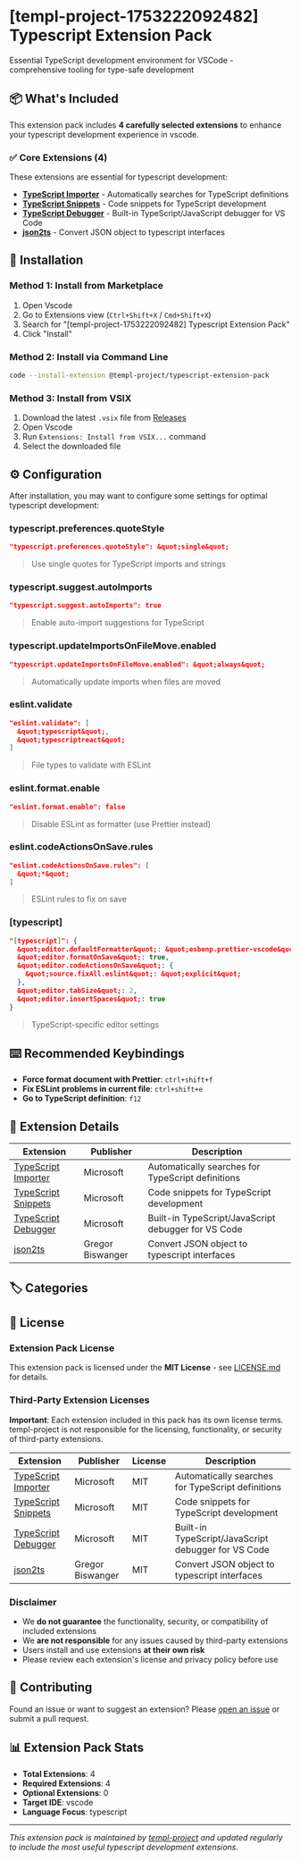 # [templ-project-1753222092482] Typescript Extension Pack

Essential TypeScript development environment for VSCode - comprehensive tooling for type-safe development

## 📦 What's Included

This extension pack includes **4 carefully selected extensions** to enhance your typescript development experience in vscode.

### ✅ Core Extensions (4)

These extensions are essential for typescript development:

- **[TypeScript Importer](https://marketplace.visualstudio.com/items?itemName&#x3D;ms-vscode.vscode-typescript-next)** - Automatically searches for TypeScript definitions
- **[TypeScript Snippets](https://marketplace.visualstudio.com/items?itemName&#x3D;ms-vscode.vscode-typescript-next)** - Code snippets for TypeScript development
- **[TypeScript Debugger](https://marketplace.visualstudio.com/items?itemName&#x3D;ms-vscode.js-debug)** - Built-in TypeScript/JavaScript debugger for VS Code
- **[json2ts](https://marketplace.visualstudio.com/items?itemName&#x3D;GregorBiswanger.json2ts)** - Convert JSON object to typescript interfaces


## 🚀 Installation

### Method 1: Install from Marketplace
1. Open Vscode
2. Go to Extensions view (`Ctrl+Shift+X` / `Cmd+Shift+X`)
3. Search for "[templ-project-1753222092482] Typescript Extension Pack"
4. Click "Install"

### Method 2: Install via Command Line
```bash
code --install-extension @templ-project/typescript-extension-pack
```

### Method 3: Install from VSIX
1. Download the latest `.vsix` file from [Releases](https://github.com/templ-project/vscode-extensions/releases)
2. Open Vscode
3. Run `Extensions: Install from VSIX...` command
4. Select the downloaded file

## ⚙️ Configuration

After installation, you may want to configure some settings for optimal typescript development:

### typescript.preferences.quoteStyle
```json
"typescript.preferences.quoteStyle": &quot;single&quot;
```
> Use single quotes for TypeScript imports and strings

### typescript.suggest.autoImports
```json
"typescript.suggest.autoImports": true
```
> Enable auto-import suggestions for TypeScript

### typescript.updateImportsOnFileMove.enabled
```json
"typescript.updateImportsOnFileMove.enabled": &quot;always&quot;
```
> Automatically update imports when files are moved

### eslint.validate
```json
"eslint.validate": [
  &quot;typescript&quot;,
  &quot;typescriptreact&quot;
]
```
> File types to validate with ESLint

### eslint.format.enable
```json
"eslint.format.enable": false
```
> Disable ESLint as formatter (use Prettier instead)

### eslint.codeActionsOnSave.rules
```json
"eslint.codeActionsOnSave.rules": [
  &quot;*&quot;
]
```
> ESLint rules to fix on save

### [typescript]
```json
"[typescript]": {
  &quot;editor.defaultFormatter&quot;: &quot;esbenp.prettier-vscode&quot;,
  &quot;editor.formatOnSave&quot;: true,
  &quot;editor.codeActionsOnSave&quot;: {
    &quot;source.fixAll.eslint&quot;: &quot;explicit&quot;
  },
  &quot;editor.tabSize&quot;: 2,
  &quot;editor.insertSpaces&quot;: true
}
```
> TypeScript-specific editor settings


## ⌨️ Recommended Keybindings

- **Force format document with Prettier**: `ctrl+shift+f`
- **Fix ESLint problems in current file**: `ctrl+shift+e`
- **Go to TypeScript definition**: `f12`

## 📝 Extension Details

| Extension | Publisher | Description |
|-----------|-----------|-------------|
| [TypeScript Importer](https://marketplace.visualstudio.com/items?itemName&#x3D;ms-vscode.vscode-typescript-next) | Microsoft | Automatically searches for TypeScript definitions |
| [TypeScript Snippets](https://marketplace.visualstudio.com/items?itemName&#x3D;ms-vscode.vscode-typescript-next) | Microsoft | Code snippets for TypeScript development |
| [TypeScript Debugger](https://marketplace.visualstudio.com/items?itemName&#x3D;ms-vscode.js-debug) | Microsoft | Built-in TypeScript/JavaScript debugger for VS Code |
| [json2ts](https://marketplace.visualstudio.com/items?itemName&#x3D;GregorBiswanger.json2ts) | Gregor Biswanger | Convert JSON object to typescript interfaces |

## 🏷️ Categories



## 📄 License

### Extension Pack License
This extension pack is licensed under the **MIT License** - see [LICENSE.md](https://github.com/templ-project/vscode-extensions/blob/main/packages/vscode/typescript/LICENSE.md) for details.

### Third-Party Extension Licenses
**Important**: Each extension included in this pack has its own license terms. templ-project is not responsible for the licensing, functionality, or security of third-party extensions.

| Extension | Publisher | License | Description |
|-----------|-----------|---------|-------------|
| [TypeScript Importer](https://marketplace.visualstudio.com/items?itemName&#x3D;ms-vscode.vscode-typescript-next) | Microsoft | MIT | Automatically searches for TypeScript definitions |
| [TypeScript Snippets](https://marketplace.visualstudio.com/items?itemName&#x3D;ms-vscode.vscode-typescript-next) | Microsoft | MIT | Code snippets for TypeScript development |
| [TypeScript Debugger](https://marketplace.visualstudio.com/items?itemName&#x3D;ms-vscode.js-debug) | Microsoft | MIT | Built-in TypeScript/JavaScript debugger for VS Code |
| [json2ts](https://marketplace.visualstudio.com/items?itemName&#x3D;GregorBiswanger.json2ts) | Gregor Biswanger | MIT | Convert JSON object to typescript interfaces |

### Disclaimer
- We **do not guarantee** the functionality, security, or compatibility of included extensions
- We **are not responsible** for any issues caused by third-party extensions
- Users install and use extensions **at their own risk**
- Please review each extension's license and privacy policy before use

## 🤝 Contributing

Found an issue or want to suggest an extension? Please [open an issue](https://github.com/templ-project/vscode-extensions/issues) or submit a pull request.

## 📊 Extension Pack Stats

- **Total Extensions**: 4
- **Required Extensions**: 4
- **Optional Extensions**: 0
- **Target IDE**: vscode
- **Language Focus**: typescript

---

*This extension pack is maintained by [templ-project](https://github.com/templ-project) and updated regularly to include the most useful typescript development extensions.*
